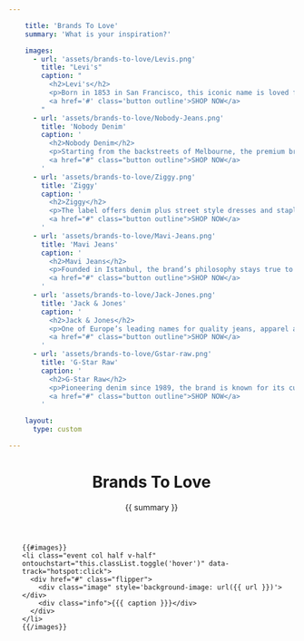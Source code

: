 ```yaml
---

    title: 'Brands To Love'
    summary: 'What is your inspiration?'

    images:
      - url: 'assets/brands-to-love/Levis.png'
        title: "Levi's"
        caption: "
          <h2>Levi's</h2>
          <p>Born in 1853 in San Francisco, this iconic name is loved for its head-to-toe denim range, designed for the long haul.</p>
          <a href='#' class='button outline'>SHOP NOW</a>
        "
      - url: 'assets/brands-to-love/Nobody-Jeans.png'
        title: 'Nobody Denim'
        caption: '
          <h2>Nobody Denim</h2>
          <p>Starting from the backstreets of Melbourne, the premium brand’s jeans, denim shorts and skirts are highly in demand.</p>
          <a href="#" class="button outline">SHOP NOW</a>
        '
      - url: 'assets/brands-to-love/Ziggy.png'
        title: 'Ziggy'
        caption: '
          <h2>Ziggy</h2>
          <p>The label offers denim plus street style dresses and staples inspired by Melbourne’s creative, art-infused alleyways.</p>
          <a href="#" class="button outline">SHOP NOW</a>
        '
      - url: 'assets/brands-to-love/Mavi-Jeans.png'
        title: 'Mavi Jeans'
        caption: '
          <h2>Mavi Jeans</h2>
          <p>Founded in Istanbul, the brand’s philosophy stays true to creating the perfect fits for women around the world.</p>
          <a href="#" class="button outline">SHOP NOW</a>
        '
      - url: 'assets/brands-to-love/Jack-Jones.png'
        title: 'Jack & Jones'
        caption: '
          <h2>Jack & Jones</h2>
          <p>One of Europe’s leading names for quality jeans, apparel and street shoes with an urban edge.</p>
          <a href="#" class="button outline">SHOP NOW</a>
        '
      - url: 'assets/brands-to-love/Gstar-raw.png'
        title: 'G-Star Raw'
        caption: '
          <h2>G-Star Raw</h2>
          <p>Pioneering denim since 1989, the brand is known for its cutting-edge style and no-fuss quality jeans and apparel.</p>
          <a href="#" class="button outline">SHOP NOW</a>
        '

    layout:
      type: custom

---
```


<div class="cover">
  <header>
    <h1>Brands To <b>Love</b></h1>
    <p class="summary">{{ summary }}</p>
  </header>

  <ul id="flip-cards" class="no-gutter">

    {{#images}}
    <li class="event col half v-half" ontouchstart="this.classList.toggle('hover')" data-track="hotspot:click">
      <div href="#" class="flipper">
        <div class="image" style='background-image: url({{ url }})'></div>
        <div class="info">{{{ caption }}}</div>
      </div>
    </li>
    {{/images}}

  </ul>
</div>
